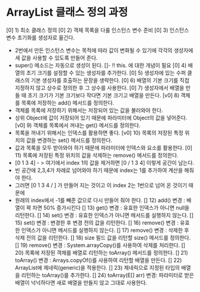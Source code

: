 # ArrayList 클래스 정의 과정

[0] 1) 최소 클래스 정의
[0] 2) 객체 목록을 다룰 인스턴스 변수 준비 
[0] 3) 인스턴스 변수 초기화를 생성자로 옮긴다. 
 - 2번에서 만든 인스턴스 변수는 목적에 따라 값이 변화될 수 있기에 각각의 생성자에세 값을 사용할 수 있도록 만들어 준다.
 - super() 메소드는 자동으로 생성이 된다. 
 []- !! this. 에 대한 개념이 필요
[0] 4) 배열의 초기 크기를 설정할 수 있는 생성자를 추가한다. 
[0] 5) 생성자에 있는 수퍼 클래스의 기본 생성자를 호출하는 문장을 생략한다. 
[0] 6) 배열의 기본 크기를 직접 지정하지 않고 상수로 정의한 후 그 상수를 사용한다. 
[0] 7) 생성자에서 배열을 만들 때 초기 크기가 기본 크기보다 작다면 기본 크기고 배열을 만든다. 
[v0] 8) 객체를 목록에 저장하는 add() 메서드를 정의한다.
 - 객체를 목록에 저장하기 위해서는 저장되어 있는 값을 불러와야 한다. 
 - 상위 Object에 값이 저장되어 있기 때문에 파라미터에 Object의 값을 넣어준다. 
[v0] 9) 객체를 목록에서 꺼내는 get() 메서드를 정의한다.
 - 목록을 꺼내기 위해서는 인덱스를 활용하면 좋다.
[v0] 10) 목록의 저장된 특정 위치의 값을 변경하는 set() 메서드를 정의한다.
 - 값과 목록을 모두 받아와야 하기 때문에 파라미터에 인덱스와 요소를 활용한다. 
[0] 11) 목록에 저장된 특정 위치의 값을 삭제하는 remove() 메서드를 정의한다. 
- [0 1 3 4] - > 여기에서 index 1의 값을 제거하면  [0 / 1 3 4] 이렇게 공간이 남는다.
 - 빈 공간에 2,3,4가 차례로 넘어와야 하기 때문에 index는 1를 추가하여 계산을 해줘야 한다. 
- 그러면 [0 1 3 4 / ] 가 만들어 지는 것이고 이 index 2는 1번으로 넘어 온 것이기 때문에
 - 원래의 index에서 -1를 빼준 값으로 다시 만들어 줘야 한다. 
[] 12) add() 변경 : 배열이 꽉 차면 50% 증가시킨다
[] 13) get() 변경 : 유효한 인덱스가 아니면 null을 리턴한다.
[] 14) set() 변경 : 유효한 인덱스가 아니면 메서드를 실행하지 않는다. 
[] 15) set() 변경 : 변경한 후 변경 전의 값을 리턴한다.
[] 16) remove() 변경 : 유효한 인덱스가 아니면 메서드를 실행하지 않는다.
[] 17) remove() 변경 : 삭제한 후 삭제 전의 값을 리턴한다.
[] 18) size 필드 값을 리턴할 size() 메서드를 정의한다. 
[] 19) remove() 변경 : System.arrayCopy()를 사용하여 삭제를 처리한다. 
[] 20) 목록에 저장된 객체를 배열로 리턴하는 toArray() 메서드를 정의한다. 
[] 21) toArray() 변경 : Arrays.copyOf()를 사용하여 리턴할 배열을 만든다. 
[] 22) ArrayList에 제네릭(generic)을 적용한다. 
[] 23) 제네릭으로 지정된 타입의 배열을 리턴하는 toArray()를 추가한다. 
[] 24) toArray(E[] arr) 변경: 파라미터로 받은 배열이 넉넉하다면 새로 배열을 만들지 않고 그대로 사용한다. 